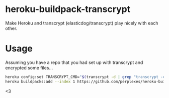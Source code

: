 # heroku-buildpack-transcrypt
Make Heroku and transcrypt (elasticdog/transcrypt) play nicely with each other.

# Usage

Assuming you have a repo that you had set up with transcrypt and encrypted some files...

```bash
heroku config:set TRANSCRYPT_CMD="$(transcrypt -d | grep "transcrypt -c" | sed 's/^  //')"
heroku buildpacks:add --index 1 https://github.com/perplexes/heroku-buildpack-transcrypt
```

<3
